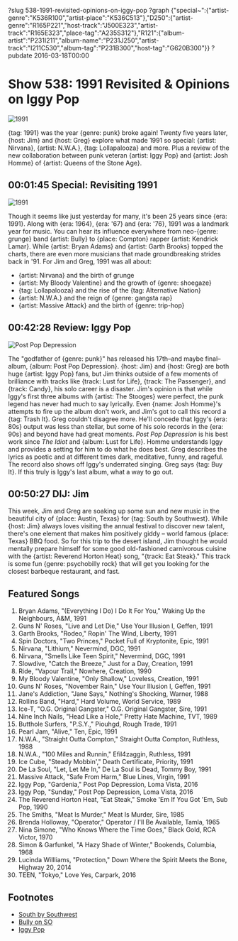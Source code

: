 ?slug 538-1991-revisited-opinions-on-iggy-pop
?graph {"special~":{"artist-genre":"K536R100","artist-place":"K536C513"},"D250":{"artist-genre":"R165P221","host-track":"J500E323","artist-track":"R165E323","place-tag":"A235S312"},"R121":{"album-artist":"P231I211","album-name":"P231J250","artist-track":"I211C530","album-tag":"P231B300","host-tag":"G620B300"}}
?pubdate 2016-03-18T00:00

# Show 538: 1991 Revisited & Opinions on Iggy Pop
![1991](http://static.soundopinions.org/images/2011/1991.jpg)

{tag: 1991} was the year {genre: punk} broke again! Twenty five years later, {host: Jim} and {host: Greg} explore what made 1991 so special: {artist: Nirvana}, {artist: N.W.A.}, {tag: Lollapalooza} and more. Plus a review of the new collaboration between punk veteran {artist: Iggy Pop} and {artist: Josh Homme} of {artist: Queens of the Stone Age}.


## 00:01:45 Special: Revisiting 1991
![1991](http://static.soundopinions.org/images/2016/1991albums.jpg)

Though it seems like just yesterday for many, it's been 25 years since {era: 1991}. Along with {era: 1964}, {era: '67} and {era: '76}, 1991 was a landmark year for music. You can hear its influence everywhere from neo-{genre: grunge} band {artist: Bully} to {place: Compton} rapper {artist: Kendrick Lamar}. While {artist: Bryan Adams} and {artist: Garth Brooks} topped the charts, there are even more musicians that made groundbreaking strides back in '91. For Jim and Greg, 1991 was all about:

- {artist: Nirvana} and the birth of grunge
- {artist: My Bloody Valentine} and the growth of {genre: shoegaze}
- {tag: Lollapalooza} and the rise of the {tag: Alternative Nation}
- {artist: N.W.A.} and the reign of {genre: gangsta rap}
- {artist: Massive Attack} and the birth of {genre: trip-hop}


## 00:42:28 Review: Iggy Pop
![Post Pop Depression](http://is3.mzstatic.com/image/thumb/Music49/v4/f8/b7/23/f8b7238d-0f43-6c4c-ce10-1544fb00021a/source/600x600bb.jpg "13622/1074544499")

The "godfather of {genre: punk}" has released his 17th–and maybe final– album, {album: Post Pop Depression}. {host: Jim} and {host: Greg} are both huge {artist: Iggy Pop} fans, but Jim thinks outside of a few moments of brilliance with tracks like {track: Lust for Life}, {track: The Passenger}, and {track: Candy}, his solo career is a disaster. Jim's opinion is that while Iggy's first three albums with {artist: The Stooges} were perfect, the punk legend has never had much to say lyrically. Even {name: Josh Homme}'s attempts to fire up the album don't work, and Jim's got to call this record a {tag: Trash It}. Greg couldn't disagree more. He'll concede that Iggy's {era: 80s} output was less than stellar, but some of his solo records in the {era: 90s} and beyond have had great moments. *Post Pop Depression* is his best work since *The Idiot* and {album: Lust for Life}. Homme understands Iggy and provides a setting for him to do what he does best. Greg describes the lyrics as poetic and at different times dark, meditative, funny, and rageful. The record also shows off Iggy's underrated singing. Greg says {tag: Buy It}. If this truly is Iggy's last album, what a way to go out. 

## 00:50:27 DIJ: Jim

This week, Jim and Greg are soaking up some sun and new music in the beautiful city of {place: Austin, Texas} for {tag: South by Southwest}. While {host: Jim} always loves visiting the annual festival to discover new talent, there's one element that makes him positively giddy – world famous {place: Texas} BBQ food. So for this trip to the desert island, Jim thought he would mentally prepare himself for some good old-fashioned carnivorous cuisine with the {artist: Reverend Horton Heat} song, "{track: Eat Steak}." This track is some fun {genre: psychobilly rock} that will get you looking for the closest barbeque restaurant, and fast.


## Featured Songs
    
1. Bryan Adams, "(Everything I Do) I Do It For You," Waking Up the Neighbours, A&M, 1991
1. Guns N' Roses, "Live and Let Die," Use Your Illusion I, Geffen, 1991
1. Garth Brooks, "Rodeo," Ropin' The Wind, Liberty, 1991
1. Spin Doctors, "Two Princes," Pocket Full of Kryptonite, Epic, 1991
1. Nirvana, "Lithium," Nevermind, DGC, 1991 
1. Nirvana, "Smells Like Teen Spirit," Nevermind, DGC, 1991
1. Slowdive, "Catch the Breeze," Just for a Day, Creation, 1991 
1. Ride, "Vapour Trail," Nowhere, Creation, 1990 
1. My Bloody Valentine, "Only Shallow," Loveless, Creation, 1991
1. Guns N' Roses, "November Rain," Use Your Illusion I, Geffen, 1991
1. Jane's Addiction, "Jane Says," Nothing's Shocking, Warner, 1988 
1. Rollins Band, "Hard," Hard Volume, World Service, 1989 
1. Ice-T, "O.G. Original Gangster," O.G. Original Gangster, Sire, 1991
1. Nine Inch Nails, "Head Like a Hole," Pretty Hate Machine, TVT, 1989
1. Butthole Surfers, "P.S.Y.," Piouhgd, Rough Trade, 1991
1. Pearl Jam, "Alive," Ten, Epic, 1991
1. N.W.A., "Straight Outta Compton," Straight Outta Compton, Ruthless, 1988 
1. N.W.A., "100 Miles and Runnin," Efil4zaggin, Ruthless, 1991
1. Ice Cube, "Steady Mobbin'," Death Certificate, Priority, 1991 
1. De La Soul, "Let, Let Me In," De La Soul is Dead, Tommy Boy, 1991
1. Massive Attack, "Safe From Harm," Blue Lines, Virgin, 1991
1. Iggy Pop, "Gardenia," Post Pop Depression, Loma Vista, 2016
1. Iggy Pop, "Sunday," Post Pop Depression, Loma Vista, 2016
1. The Reverend Horton Heat, "Eat Steak," Smoke 'Em If You Got 'Em, Sub Pop, 1990
1. The Smiths, "Meat Is Murder," Meat Is Murder, Sire, 1985
1. Brenda Holloway, "Operator," Operator / I'll Be Available, Tamla, 1965
1. Nina Simone, "Who Knows Where the Time Goes," Black Gold, RCA Victor, 1970
1. Simon & Garfunkel, "A Hazy Shade of Winter," Bookends, Columbia, 1968
1. Lucinda Willliams, "Protection," Down Where the Spirit Meets the Bone, Highway 20, 2014
1. TEEN, "Tokyo," Love Yes, Carpark, 2016



## Footnotes
- [South by Southwest](http://www.sxsw.com/)
- [Bully on SO](/show/510/#bully)
- [Iggy Pop](http://iggypop.com/)
